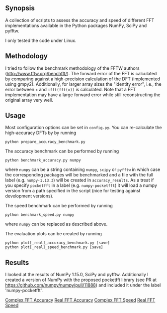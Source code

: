 ## Synopsis

A collection of scripts to assess the accuracy and speed of different FFT implementations available in the Python packages NumPy, SciPy and pyfftw.

I only tested the code under Linux.

## Methodology

I tried to follow the benchmark methodology of the FFTW authors (http://www.fftw.org/benchfft/). The forward error of the FFT is calculated by comparing against a high-precision calculation of the DFT (implemented using gmpy2). Additionally, for larger array sizes the "identity error", i.e., the error between `x` and `ifft(fft(x))` is calculated. Note that a FFT implementation may have a large forward error while still reconstructing the original array very well.

## Usage

Most configuration options can be set in `config.py`. You can re-calculate the high-accuracy DFTs by by running
```
python prepare_accuracy_benchmark.py
```
The accuracy benchmark can be performed by running
```
python benchmark_accuracy.py numpy
```
where `numpy` can be a string containing `numpy`, `scipy` or `pyfftw` in which case the corresponding packages will be benchmarked and a file with the full label (e.g. `numpy-1.13.3`) will be created in `accuracy_results`. As a treat if you specify `pocketfft` in a label (e.g. `numpy-pocketfft`) it will load a numpy version from a path specified in the script (nice for testing against development versions).

The speed benchmark can be performed by running
```
python benchmark_speed.py numpy
```
where `numpy` can be replaced as described above.

The evaluation plots can be created by running
```
python plot[_real]_accuracy_benchmark.py [save]
python plot[_real]_speed_benchmark.py [save]
```

## Results
I looked at the results of NumPy 1.15.0, SciPy and pyfftw. Additionally I created a version of NumPy with the proposed pocketfft library (see PR at https://github.com/numpy/numpy/pull/11888) and included it under the label 'numpy-pocketfft'.

[Complex FFT Accuracy](result_plots/accuracy_complex.png)
[Real FFT Accuracy](result_plots/accuracy_real.png)
[Complex FFT Speed](result_plots/speed_complex.png)
[Real FFT Speed](result_plots/speed_real.png)
